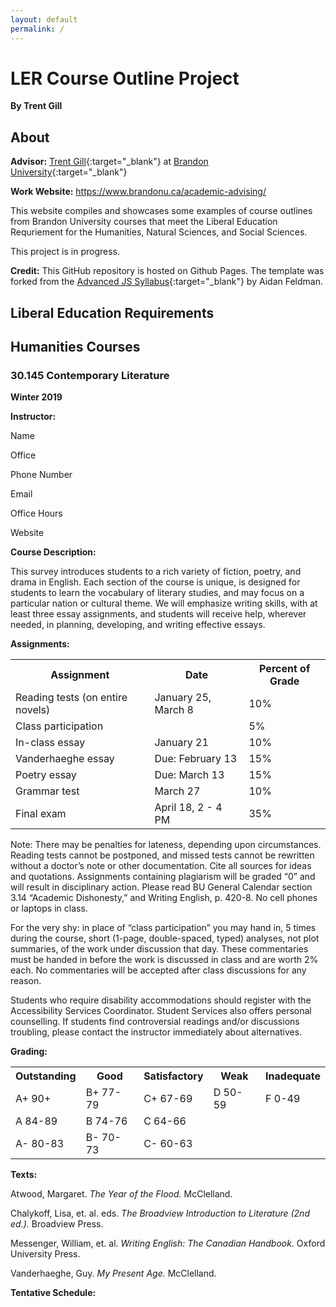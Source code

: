 ```yaml
---
layout: default
permalink: /
---
```


# LER Course Outline Project

**By Trent Gill**

## About

**Advisor:** [Trent Gill](http://trentgill.ca/){:target="_blank"} at [Brandon University](http://brandonu.ca/){:target="_blank"}

**Work Website:** https://www.brandonu.ca/academic-advising/

This website compiles and showcases some examples of course outlines from Brandon University courses that meet the Liberal Education Requriement for the Humanities, Natural Sciences, and Social Sciences.

This project is in progress. 

**Credit:** This GitHub repository is hosted on Github Pages. The template was forked from the [Advanced JS Syllabus](https://github.com/advanced-js/syllabus){:target="_blank"} by Aidan Feldman. 

## Liberal Education Requirements

## Humanities Courses

### 30.145 Contemporary Literature

**Winter 2019**

**Instructor:**

Name

Office

Phone Number

Email

Office Hours

Website

**Course Description:**

This survey introduces students to a rich variety of fiction, poetry, and drama in English. Each section of the course is unique, is designed for students to learn the vocabulary of literary studies, and may focus on a particular nation or cultural theme. We will emphasize writing skills, with at least three essay assignments, and students will receive help, wherever needed, in planning, developing, and writing effective essays.

**Assignments:**

<table>
  <tr>
    <th>Assignment</th>
    <th>Date</th>
    <th>Percent of Grade</th>
  </tr>
  <tr>
    <td>Reading tests (on entire novels)</td>
    <td>January 25, March 8</td>
    <td>10%</td>
  </tr>
  <tr>
    <td>Class participation</td>
    <td></td>
    <td>5%</td>
  </tr>
  <tr>
    <td>In-class essay</td>
    <td>January 21</td>
    <td>10%</td>
  </tr>
  <tr>
    <td>Vanderhaeghe essay</td>
    <td>Due: February 13</td>
    <td>15%</td>
  </tr>
  <tr>
    <td>Poetry essay</td>
    <td>Due: March 13</td>
    <td>15%</td>
  </tr>
  <tr>
    <td>Grammar test</td>
    <td>March 27</td>
    <td>10%</td>
  </tr>
  <tr>
    <td>Final exam</td>
    <td>April 18, 2 - 4 PM</td>
    <td>35%</td>
  </tr>
</table>
 
Note:  There may be penalties for lateness, depending upon circumstances.  Reading tests cannot be postponed, and missed tests cannot be rewritten without a doctor’s note or other documentation.  Cite all sources for ideas and quotations. Assignments containing plagiarism will be graded “0” and will result in disciplinary action.  Please read BU General Calendar section 3.14 “Academic Dishonesty,” and Writing English, p. 420-8.  No cell phones or laptops in class.

For the very shy:  in place of “class participation” you may hand in, 5 times during the course, short (1-page, double-spaced, typed) analyses, not plot summaries, of the work under discussion that day.  These commentaries must be handed in before the work is discussed in class and are worth 2% each.  No commentaries will be accepted after class discussions for any reason.  

Students who require disability accommodations should register with the Accessibility Services Coordinator.  Student Services also offers personal counselling. If students find controversial readings and/or discussions troubling, please contact the instructor immediately about alternatives.

**Grading:**

<table>
  <tr>
    <th>Outstanding</th>
    <th>Good</th>
    <th>Satisfactory</th>
    <th>Weak</th>
    <th><span style="font-weight:bold">Inadequate</span></th>
  </tr>
  <tr>
    <td>A+ 90+ </td>
    <td>B+ 77-79</td>
    <td>C+ 67-69</td>
    <td>D 50-59</td>
    <td>F 0-49</td>
  </tr>
  <tr>
    <td>A 84-89</td>
    <td>B 74-76</td>
    <td>C 64-66</td>
    <td></td>
    <td></td>
  </tr>
  <tr>
    <td>A- 80-83</td>
    <td>B- 70-73</td>
    <td>C- 60-63</td>
    <td></td>
    <td></td>
  </tr>
</table>

**Texts:**

Atwood, Margaret.  *The Year of the Flood.*  McClelland.

Chalykoff, Lisa, et. al. eds.  *The Broadview Introduction to Literature (2nd ed.).*  Broadview Press.

Messenger, William, et. al.  *Writing English: The Canadian Handbook.*  Oxford University Press.

Vanderhaeghe, Guy.  *My Present Age.*  McClelland.
									               
**Tentative Schedule:**


